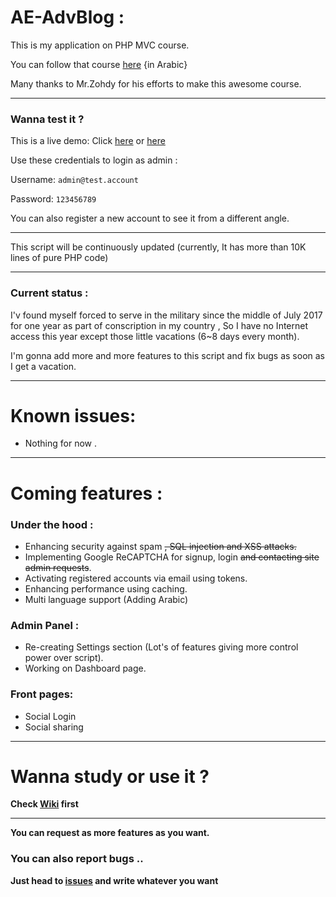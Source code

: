 # AE-AdvBlog :
This is my application on PHP MVC course.

You can follow that course [here](https://www.youtube.com/playlist?list=PLGO8ntvxgiZPZBHUGED6ItUujXylNGpMH) {in Arabic}

Many thanks to Mr.Zohdy for his efforts to make this awesome course.
***
### Wanna test it ?
This is a live demo:
Click [here](http://bit.ly/2vc4ZSf) or [here](http://bit.ly/2v6C5mA)

Use these credentials to login as admin :

Username: `admin@test.account`

Password: `123456789`

You can also register a new account to see it from a different angle.
***
This script will be continuously updated (currently, It has more than 10K lines of pure PHP code)
***
### Current status :
I'v found myself forced to serve in the military since the middle of July 2017 for one year as part of conscription in my country , So I have no Internet access this year except those little vacations (6~8 days every month).

I'm gonna add more and more features to this script and fix bugs as soon as I get a vacation.
***
# Known issues:
- Nothing for now .
***
# Coming features :
### Under the hood :
- Enhancing security against spam ~~, SQL injection and XSS attacks.~~
- Implementing Google ReCAPTCHA for signup, login ~~and contacting site admin requests~~.
- Activating registered accounts via email using tokens.
- Enhancing performance using caching.
- Multi language support (Adding Arabic)
### Admin Panel :
- Re-creating Settings section (Lot's of features giving more control power over script).
- Working on Dashboard page.
### Front pages:
- Social Login
- Social sharing
***
# Wanna study or use it ?
**Check [Wiki](https://github.com/akkk33/AE-AdvBlog/wiki) first**
***
**You can request as more features as you want.**
### You can also report bugs ..
**Just head to [issues](https://github.com/akkk33/AE-AdvBlog/issues) and write whatever you want**
